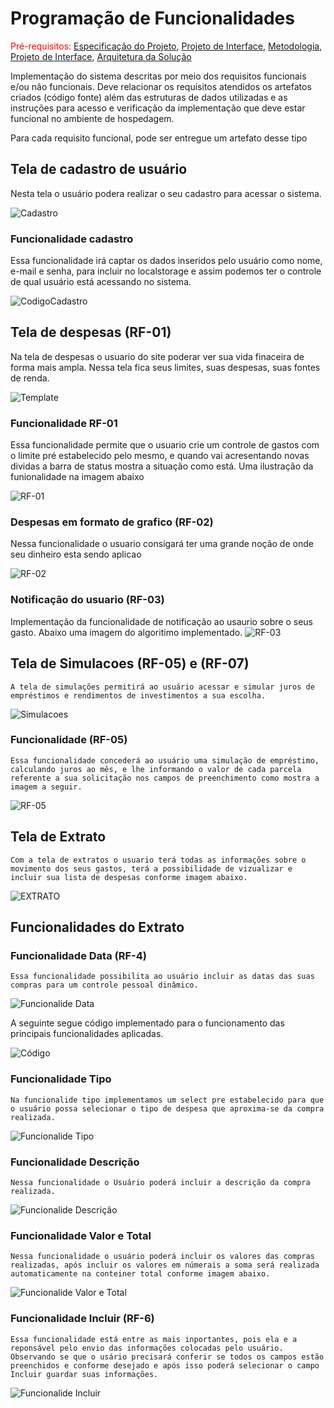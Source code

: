 # Programação de Funcionalidades

<span style="color:red">Pré-requisitos: <a href="2-Especificação do Projeto.md"> Especificação do Projeto</a></span>, <a href="3-Projeto de Interface.md"> Projeto de Interface</a>, <a href="4-Metodologia.md"> Metodologia</a>, <a href="3-Projeto de Interface.md"> Projeto de Interface</a>, <a href="5-Arquitetura da Solução.md"> Arquitetura da Solução</a>

Implementação do sistema descritas por meio dos requisitos funcionais e/ou não funcionais. Deve relacionar os requisitos atendidos os artefatos criados (código fonte) além das estruturas de dados utilizadas e as instruções para acesso e verificação da implementação que deve estar funcional no ambiente de hospedagem.

Para cada requisito funcional, pode ser entregue um artefato desse tipo

## Tela de cadastro de usuário
Nesta tela o usuário podera realizar o seu cadastro para acessar o sistema.

![Cadastro](img/Cadastro_template.png)

### Funcionalidade cadastro
Essa funcionalidade irá captar os dados inseridos pelo usuário como nome, e-mail e senha, para incluir no localstorage e assim podemos ter o controle de qual usuário está acessando no sistema.

![CodigoCadastro](img/C%C3%B3digo_Cadastro.png)


## Tela de despesas (RF-01)
Na tela de despesas o usuario do site poderar ver sua vida finaceira de forma mais ampla. Nessa tela fica seus limites, suas despesas, suas fontes de renda.

![Template](img/template.png)

### Funcionalidade RF-01
Essa funcionalidade permite que o usuario crie um controle de gastos com o limite pré estabelecido pelo mesmo, e quando vai acresentando novas dividas a barra de status mostra a situação como está. Uma ilustração da funionalidade na imagem abaixo

![RF-01](img/RF-01.png)

### Despesas em formato de grafico (RF-02)
Nessa funcionalidade o usuario consigará ter uma grande noção de onde seu dinheiro esta sendo aplicao

![RF-02](img/rf-02.png)

### Notificação do usuario (RF-03)
Implementação da funcionalidade de notificação ao usaurio sobre o seus gasto. Abaixo uma imagem do algoritimo implementado.
![RF-03](img/rf-03.png)

## Tela de Simulacoes (RF-05) e (RF-07)
    A tela de simulações permitirá ao usuário acessar e simular juros de empréstimos e rendimentos de investimentos a sua escolha.

![Simulacoes](img/Simula%C3%A7%C3%B5es%20Intt..png)  

### Funcionalidade (RF-05)
    Essa funcionalidade concederá ao usuário uma simulação de empréstimo, calculando juros ao mês, e lhe informando o valor de cada parcela referente a sua solicitação nos campos de preenchimento como mostra a imagem a seguir.

 ![RF-05](img/simulacoes%20func..png)   

## Tela de Extrato
    Com a tela de extratos o usuario terá todas as informações sobre o movimento dos seus gastos, terá a possibilidade de vizualizar e incluir sua lista de despesas conforme imagem abaixo.

 ![EXTRATO](img/tela.extratos.jpg)

## Funcionalidades do Extrato
### Funcionalidade Data (RF-4)
    Essa funcionalidade possibilita ao usuário incluir as datas das suas compras para um controle pessoal dinâmico. 

![Funcionalide Data](img/funcionalidade.data.jpg)

A seguinte segue código implementado para o funcionamento das principais funcionalidades aplicadas.

![Código](img/Codigo.Variaveis.jpg)

### Funcionalidade Tipo
    Na funcionalide tipo implementamos um select pre estabelecido para que o usuário possa selecionar o tipo de despesa que aproxima-se da compra realizada.

![Funcionalide Tipo](img/funcionalidade.tipo.jpg)

### Funcionalidade Descrição
    Nessa funcionalidade o Usuário poderá incluir a descrição da compra realizada.

![Funcionalide Descrição](img/funcionalidade.descri%C3%A7%C3%A3o.jpg)

### Funcionalidade Valor e Total
    Nessa funcionalidade o usuário poderá incluir os valores das compras realizadas, após incluir os valores em númerais a soma será realizada automaticamente na conteiner total conforme imagem abaixo. 

![Funcionalide Valor e Total](img/funcionalidade.valor.jpg)

### Funcionalidade Incluir (RF-6)
    Essa funcionalidade está entre as mais inportantes, pois ela e a reponsável pelo envio das informações colocadas pelo usuário.
    Observando se que o usário precisará conferir se todos os campos estão preenchidos e conforme desejado e após isso poderá selecionar o campo Incluir guardar suas informações.

![Funcionalide Incluir](img/funcionalidade.incuir.jpg)   
